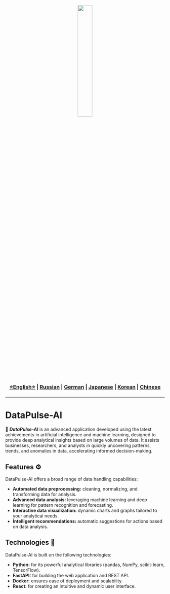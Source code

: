 <div align="center">
  <img src="https://github.com/Solrikk/DataPulse-AI/blob/main/assets/gif/3d-isometric-research-of-statistical-data-and-analytics.gif" width="30%"/>
</div>


<div align="center"> <h3> <a href="https://github.com/Solrikk/DataPulse-AI/blob/main/README.md">⭐English⭐</a> | <a href="https://github.com/Solrikk/DataPulse-AI/blob/main/README_RU.md">Russian</a> | <a href="https://github.com/Solrikk/DataPulse-AI/blob/main/README_GE.md">German</a> | <a href="https://github.com/Solrikk/DataPulse-AI/blob/main/README_JP.md">Japanese</a> | <a href="README_KR.md">Korean</a> | <a href="README_CN.md">Chinese</a> </h3> </div>

-----------------

# DataPulse-AI

 🤖 _**DataPulse-AI**_ is an advanced application developed using the latest achievements in artificial intelligence and machine learning, designed to provide deep analytical insights based on large volumes of data. It assists businesses, researchers, and analysts in quickly uncovering patterns, trends, and anomalies in data, accelerating informed decision-making.

## Features ⚙️
DataPulse-AI offers a broad range of data handling capabilities:
- **Automated data preprocessing:** cleaning, normalizing, and transforming data for analysis.
- **Advanced data analysis:** leveraging machine learning and deep learning for pattern recognition and forecasting.
- **Interactive data visualization:** dynamic charts and graphs tailored to your analytical needs.
- **Intelligent recommendations:** automatic suggestions for actions based on data analysis.

## Technologies 🚀
DataPulse-AI is built on the following technologies:
- **Python:** for its powerful analytical libraries (pandas, NumPy, scikit-learn, TensorFlow).
- **FastAPI:** for building the web application and REST API.
- **Docker:** ensures ease of deployment and scalability.
- **React:** for creating an intuitive and dynamic user interface.
